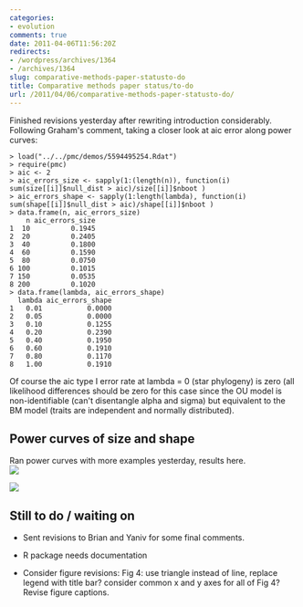 ```yaml
---
categories:
- evolution
comments: true
date: 2011-04-06T11:56:20Z
redirects:
- /wordpress/archives/1364
- /archives/1364
slug: comparative-methods-paper-statusto-do
title: Comparative methods paper status/to-do
url: /2011/04/06/comparative-methods-paper-statusto-do/
---
```


Finished revisions yesterday after rewriting introduction considerably.  Following Graham's comment, taking a closer look at aic error along power curves:


    
    
    > load("../../pmc/demos/5594495254.Rdat")
    > require(pmc)
    > aic <- 2
    > aic_errors_size <- sapply(1:(length(n)), function(i) sum(size[[i]]$null_dist > aic)/size[[i]]$nboot )
    > aic_errors_shape <- sapply(1:length(lambda), function(i) sum(shape[[i]]$null_dist > aic)/shape[[i]]$nboot )
    > data.frame(n, aic_errors_size)
        n aic_errors_size
    1  10          0.1945
    2  20          0.2405
    3  40          0.1800
    4  60          0.1590
    5  80          0.0750
    6 100          0.1015
    7 150          0.0535
    8 200          0.1020
    > data.frame(lambda, aic_errors_shape)
      lambda aic_errors_shape
    1   0.01           0.0000
    2   0.05           0.0000
    3   0.10           0.1255
    4   0.20           0.2390
    5   0.40           0.1950
    6   0.60           0.1910
    7   0.80           0.1170
    8   1.00           0.1910
    
    



Of course the aic type I error rate at lambda = 0 (star phylogeny) is zero (all likelihood differences should be zero for this case since the OU model is non-identifiable (can't disentangle alpha and sigma) but equivalent to the BM model (traits are independent and normally distributed).




## Power curves of size and shape 


Ran power curves with more examples yesterday, results here.  
![]( http://farm6.staticflickr.com/5268/5594495254_e05e71a9f0_o.png )

![]( http://farm6.staticflickr.com/5177/5594220756_6a7a231962_o.png )




##  Still to do / waiting on 





	
  * Sent revisions to Brian and Yaniv for some final comments.  

	
  * R package needs documentation

	
  * Consider figure revisions: Fig 4: use triangle instead of line, replace legend with title bar? consider common x and y axes for all of Fig 4?  Revise figure captions.  







